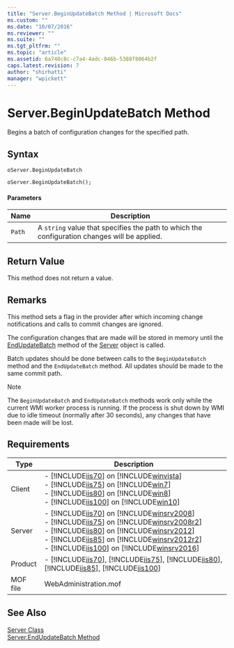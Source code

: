 ```yaml
---
title: "Server.BeginUpdateBatch Method | Microsoft Docs"
ms.custom: ""
ms.date: "10/07/2016"
ms.reviewer: ""
ms.suite: ""
ms.tgt_pltfrm: ""
ms.topic: "article"
ms.assetid: 6a748c8c-c7a4-4adc-846b-5388f8064b2f
caps.latest.revision: 7
author: "shirhatti"
manager: "wpickett"
---
```

# Server.BeginUpdateBatch Method
Begins a batch of configuration changes for the specified path.  
  
## Syntax  
  
```vbs  
oServer.BeginUpdateBatch  
```  
  
```jscript#  
oServer.BeginUpdateBatch();  
```  
  
#### Parameters  
  
|Name|Description|  
|----------|-----------------|  
|`Path`|A `string` value that specifies the path to which the configuration changes will be applied.|  
  
## Return Value  
 This method does not return a value.  
  
## Remarks  
 This method sets a flag in the provider after which incoming change notifications and calls to commit changes are ignored.  
  
 The configuration changes that are made will be stored in memory until the [EndUpdateBatch](../../reference/admin/server-endupdatebatch-method.md) method of the [Server](../../reference/admin/server-class1.md) object is called.  
  
 Batch updates should be done between calls to the `BeginUpdateBatch` method and the `EndUpdateBatch` method. All updates should be made to the same commit path.  
  
> [!NOTE]
>  The `BeginUpdateBatch` and `EndUpdateBatch` methods work only while the current WMI worker process is running. If the process is shut down by WMI due to idle timeout (normally after 30 seconds), any changes that have been made will be lost.  
  
## Requirements  
  
|Type|Description|  
|----------|-----------------|  
|Client|-   [!INCLUDE[iis70](../../reference/admin/includes/iis70-md.md)] on [!INCLUDE[winvista](../../reference/admin/includes/winvista-md.md)]<br />-   [!INCLUDE[iis75](../../reference/admin/includes/iis75-md.md)] on [!INCLUDE[win7](../../reference/admin/includes/win7-md.md)]<br />-   [!INCLUDE[iis80](../../reference/admin/includes/iis80-md.md)] on [!INCLUDE[win8](../../reference/admin/includes/win8-md.md)]<br />-   [!INCLUDE[iis100](../../reference/admin/includes/iis100-md.md)] on [!INCLUDE[win10](../../reference/admin/includes/win10-md.md)]|  
|Server|-   [!INCLUDE[iis70](../../reference/admin/includes/iis70-md.md)] on [!INCLUDE[winsrv2008](../../reference/admin/includes/winsrv2008-md.md)]<br />-   [!INCLUDE[iis75](../../reference/admin/includes/iis75-md.md)] on [!INCLUDE[winsrv2008r2](../../reference/admin/includes/winsrv2008r2-md.md)]<br />-   [!INCLUDE[iis80](../../reference/admin/includes/iis80-md.md)] on [!INCLUDE[winsrv2012](../../reference/admin/includes/winsrv2012-md.md)]<br />-   [!INCLUDE[iis85](../../reference/admin/includes/iis85-md.md)] on [!INCLUDE[winsrv2012r2](../../reference/admin/includes/winsrv2012r2-md.md)]<br />-   [!INCLUDE[iis100](../../reference/admin/includes/iis100-md.md)] on [!INCLUDE[winsrv2016](../../reference/admin/includes/winsrv2016-md.md)]|  
|Product|-   [!INCLUDE[iis70](../../reference/admin/includes/iis70-md.md)], [!INCLUDE[iis75](../../reference/admin/includes/iis75-md.md)], [!INCLUDE[iis80](../../reference/admin/includes/iis80-md.md)], [!INCLUDE[iis85](../../reference/admin/includes/iis85-md.md)], [!INCLUDE[iis100](../../reference/admin/includes/iis100-md.md)]|  
|MOF file|WebAdministration.mof|  
  
## See Also  
 [Server Class](../../reference/admin/server-class1.md)   
 [Server.EndUpdateBatch Method](../../reference/admin/server-endupdatebatch-method.md)